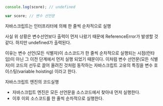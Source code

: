 ```jsx
console.log(score); // undefined

var score; // 변수 선언문
```

자바스크립트는 인터프리터에 의해 한 줄씩 순차적으로 실행

사실 위 상황은 변수선언보다 출력이 먼저 나왔기 때문에 ReferenceError가 발생할 것 같다.
하지만 undefined가 출력된다.

이유는 변수 선언(모든 식별자)이 소스코드가 한 줄씩 순차적으로 실행되는 시점(런타임)이 아닌 그 이전 단계에서 먼저 실행 되었기 때문이다.
이처럼 변수 선언문(모든 식별자)이 코드의 선두로 끌어 올려진 것처럼 동작하는 자바스크립트 고유의 특징을 변수 호이스팅(variable hoisting) 이라고 한다.

자바스크립트 엔진의 코드실행 
- 자바스크립트 엔진은 모든 선언문을 소스코드에서 찾아내 먼저 실행한다.
- 이후 이외 소스코드를 한 줄씩 순차적으로 실행한다.
